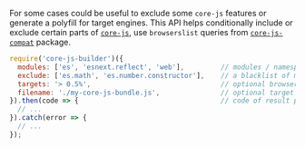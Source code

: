 For some cases could be useful to exclude some `core-js` features or generate a polyfill for target engines. This API helps conditionally include or exclude certain parts of [`core-js`](https://github.com/zloirock/core-js), use `browserslist` queries from [`core-js-compat`](https://github.com/zloirock/core-js/tree/master/packages/core-js-compat) package.

```js
require('core-js-builder')({
  modules: ['es', 'esnext.reflect', 'web'],         // modules / namespaces, by default - all `core-js` modules
  exclude: ['es.math', 'es.number.constructor'],    // a blacklist of modules / namespaces, by default - empty list
  targets: '> 0.5%',                                // optional browserslist query
  filename: './my-core-js-bundle.js',               // optional target filename, if it's missed a file will not be created
}).then(code => {                                   // code of result polyfill
  // ...
}).catch(error => {
  // ...
});
```
